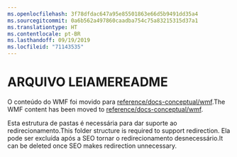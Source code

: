 ```yaml
---
ms.openlocfilehash: 3f78dfdac647a95e85501863e66d5b9491dd35a4
ms.sourcegitcommit: 0a6b562a497860caadba754c75a83215315d37a1
ms.translationtype: HT
ms.contentlocale: pt-BR
ms.lasthandoff: 09/19/2019
ms.locfileid: "71143535"
---
```

# <a name="readme"></a><span data-ttu-id="a5fd3-101">ARQUIVO LEIAME</span><span class="sxs-lookup"><span data-stu-id="a5fd3-101">README</span></span>

<span data-ttu-id="a5fd3-102">O conteúdo do WMF foi movido para [reference/docs-conceptual/wmf](https://github.com/MicrosoftDocs/PowerShell-Docs/tree/staging/reference/docs-conceptual/wmf).</span><span class="sxs-lookup"><span data-stu-id="a5fd3-102">The WMF content has been moved to [reference/docs-conceptual/wmf](https://github.com/MicrosoftDocs/PowerShell-Docs/tree/staging/reference/docs-conceptual/wmf).</span></span>

<span data-ttu-id="a5fd3-103">Esta estrutura de pastas é necessária para dar suporte ao redirecionamento.</span><span class="sxs-lookup"><span data-stu-id="a5fd3-103">This folder structure is required to support redirection.</span></span> <span data-ttu-id="a5fd3-104">Ela pode ser excluída após a SEO tornar o redirecionamento desnecessário.</span><span class="sxs-lookup"><span data-stu-id="a5fd3-104">It can be deleted once SEO makes redirection unnecessary.</span></span>
